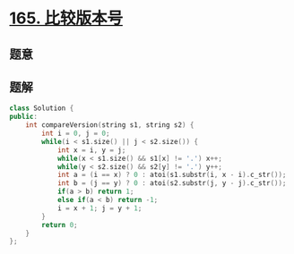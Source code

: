 #  [165. 比较版本号](https://leetcode-cn.com/problems/compare-version-numbers/)

## 题意



## 题解



```c++
class Solution {
public:
    int compareVersion(string s1, string s2) {
        int i = 0, j = 0;
        while(i < s1.size() || j < s2.size()) {
            int x = i, y = j;
            while(x < s1.size() && s1[x] != '.') x++;
            while(y < s2.size() && s2[y] != '.') y++;
            int a = (i == x) ? 0 : atoi(s1.substr(i, x - i).c_str());
            int b = (j == y) ? 0 : atoi(s2.substr(j, y - j).c_str());
            if(a > b) return 1;
            else if(a < b) return -1;
            i = x + 1; j = y + 1;
        }
        return 0;
    }
};
```



```python3

```


